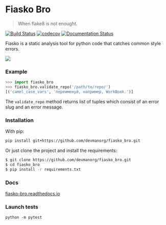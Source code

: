 # Fiasko Bro

> When flake8 is not enought.

[![Build Status](https://travis-ci.org/devmanorg/fiasko_bro.svg?branch=master)](https://travis-ci.org/devmanorg/fiasko_bro)
[![codecov](https://codecov.io/gh/devmanorg/fiasko_bro/branch/master/graph/badge.svg)](https://codecov.io/gh/devmanorg/fiasko_bro)
[![Documentation Status](https://readthedocs.org/projects/fiasko-bro/badge/?version=latest)](http://fiasko-bro.readthedocs.io/en/latest/?badge=latest)

Fiasko is a static analysis tool for python code that catches common style errors.

![](http://melevir.com/static/fiasko.jpg)

### Example

```python
>>> import fiasko_bro
>>> fiasko_bro.validate_repo('/path/to/repo/')
[('camel_case_vars', 'переименуй, например, WorkBook.')]
```
The `validate_repo` method returns list of tuples which consist of an error slug and an error message.


### Installation

With pip:
```bash
pip install git+https://github.com/devmanorg/fiasko_bro.git
```

Or just clone the project and install the requirements:
```bash
$ git clone https://github.com/devmanorg/fiasko_bro.git
$ cd fiasko_bro
$ pip install -r requirements.txt
```

### Docs
[fiasko-bro.readthedocs.io](http://fiasko-bro.readthedocs.io/)


### Launch tests
`python -m pytest`
